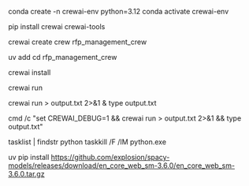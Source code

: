 conda create -n crewai-env python=3.12
conda activate crewai-env

pip install crewai crewai-tools

crewai create crew rfp_management_crew

uv add <tool-name>
cd rfp_management_crew

crewai install

crewai run


crewai run > output.txt 2>&1 & type output.txt

cmd /c "set CREWAI_DEBUG=1 && crewai run > output.txt 2>&1 && type output.txt"

tasklist | findstr python
taskkill /F /IM python.exe

uv pip install https://github.com/explosion/spacy-models/releases/download/en_core_web_sm-3.6.0/en_core_web_sm-3.6.0.tar.gz


